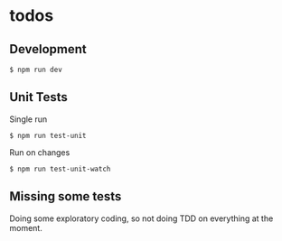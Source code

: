 # todos

## Development

```
$ npm run dev
```

## Unit Tests

Single run

```
$ npm run test-unit
```

Run on changes

```
$ npm run test-unit-watch
```

## Missing some tests

Doing some exploratory coding, so not doing TDD on everything at the moment.
